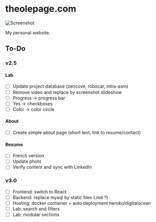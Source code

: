 # theolepage.com

![Screenshot](https://raw.githubusercontent.com/theolepage/theolepage.com/master/docs/screenshot.png)

My personal website.

## To-Do

### v2.5

#### Lab

- [ ] Update project database (zencove, robocar, intra-asm)
- [ ] Remove video and replace by screenshot slideshow
- [ ] Progress -> progress bar
- [ ] Yes -> checkboxes
- [ ] Color -> color circle

#### About

- [ ] Create simple about page (short text, link to resume/contact)

#### Resume

- [ ] French version
- [ ] Update photo
- [ ] Verify content and sync with LinkedIn

### v3.0

- [ ] Frontend: switch to React
- [ ] Backend: replace mysql by static files (.md ?)
- [ ] Hosting: docker container + auto deployment heroku/digitalocean
- [ ] Lab: search and filters
- [ ] Lab: modular sections
